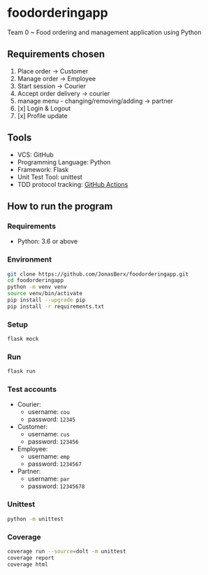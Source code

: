 # foodorderingapp

Team 0 ~ Food ordering and management application using Python

## Requirements chosen

1. Place order -> Customer
2. Manage order -> Employee
3. Start session -> Courier
4. Accept order delivery -> courier
5. manage menu - changing/removing/adding -> partner
6. [x] Login & Logout 
7. [x] Profile update

## Tools

- VCS: GitHub
- Programming Language: Python
- Framework: Flask
- Unit Test Tool: unittest
- TDD protocol tracking: [GitHub Actions](https://github.com/JonasBerx/foodorderingapp/actions/workflows/python-test.yml)

## How to run the program

### Requirements

- Python: 3.6 or above

### Environment

```bash
git clone https://github.com/JonasBerx/foodorderingapp.git
cd foodorderingapp
python -m venv venv
source venv/bin/activate
pip install --upgrade pip
pip install -r requirements.txt
```

### Setup

```bash
flask mock
```

### Run

```bash
flask run
```

### Test accounts

- Courier:
    - username: `cou`
    - password: `12345`
- Customer:
    - username: `cus`
    - password: `123456`
- Employee:
    - username: `emp`
    - password: `1234567`
- Partner:
    - username: `par`
    - password: `12345678`


### Unittest 

```bash
python -m unittest
```

### Coverage 

```bash
coverage run --source=dolt -m unittest
coverage report
coverage html
```
